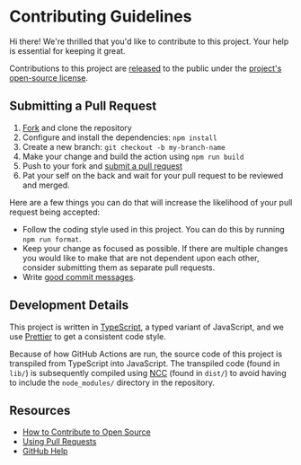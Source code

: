 # Contributing Guidelines

Hi there! We're thrilled that you'd like to contribute to this project. Your help is essential for keeping it great.

Contributions to this project are [released](https://help.github.com/articles/github-terms-of-service/#6-contributions-under-repository-license) to the public under the [project's open-source license](../LICENSE).

## Submitting a Pull Request

1. [Fork](https://github.com/actions/labeler/fork) and clone the repository
1. Configure and install the dependencies: `npm install`
1. Create a new branch: `git checkout -b my-branch-name`
1. Make your change and build the action using `npm run build`
1. Push to your fork and [submit a pull request](https://github.com/actions/labeler/compare)
1. Pat your self on the back and wait for your pull request to be reviewed and merged.

Here are a few things you can do that will increase the likelihood of your pull request being accepted:

- Follow the coding style used in this project. You can do this by running `npm run format`.
- Keep your change as focused as possible. If there are multiple changes you would like to make that are not dependent upon each other, consider submitting them as separate pull requests.
- Write [good commit messages](http://tbaggery.com/2008/04/19/a-note-about-git-commit-messages.html).

## Development Details

This project is written in [TypeScript](https://www.typescriptlang.org/), a typed variant of JavaScript, and we use [Prettier](https://prettier.io/) to get a consistent code style.

Because of how GitHub Actions are run, the source code of this project is transpiled from TypeScript into JavaScript. The transpiled code (found in `lib/`) is subsequently compiled using [NCC](https://github.com/vercel/ncc/blob/master/readme.md) (found in `dist/`) to avoid having to include the `node_modules/` directory in the repository.

## Resources

- [How to Contribute to Open Source](https://opensource.guide/how-to-contribute/)
- [Using Pull Requests](https://help.github.com/articles/about-pull-requests/)
- [GitHub Help](https://help.github.com)
